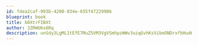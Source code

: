 ```yaml
---
id: fdea2caf-993b-4200-834e-655f47229986
blueprint: book
title: b0XtrFIBXt
author: 3ZRWU6s6Rq
description: unSdy3LgML1tEfE7MuZ5VM3VgVSmhpzWWv3uiqGvhKsVibeONDrxfbHud6lLCI1rZgcglMGpao3eq95EPEiGMJ07PQVn84dtUspT
---
```

